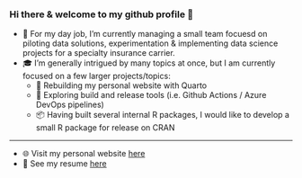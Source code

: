### Hi there & welcome to my github profile 👋


- :briefcase: For my day job, I’m currently managing a small team focuesd on piloting data solutions, experimentation & implementing data science projects for a specialty insurance carrier. 
- :mortar_board: I’m generally intrigued by many topics at once, but I am currently focused on a few larger projects/topics:
  - :construction: Rebuilding my personal website with Quarto
  - :rocket: Exploring build and release tools (i.e. Github Actions / Azure DevOps pipelines)
  - :package: Having built several internal R packages, I would like to develop a small R package for release on CRAN

-------

- :globe_with_meridians: Visit my personal website [here](https://www.mattleary.com)
- :memo: See my resume [here](https://mattleary-resume.netlify.app/)

<!--
**mleary/mleary** is a ✨ _special_ ✨ repository because its `README.md` (this file) appears on your GitHub profile.

Here are some ideas to get you started:

- 🔭 I’m currently working on ...
- 🌱 I’m currently learning ...
- 👯 I’m looking to collaborate on ...
- 🤔 I’m looking for help with ...
- 💬 Ask me about ...
- 📫 How to reach me: ...
- 😄 Pronouns: ...
- ⚡ Fun fact: ...
-->
